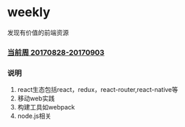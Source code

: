 # weekly
发现有价值的前端资源

### [当前周 20170828-20170903](https://github.com/ihtml5/weekly/blob/master/20170828-20170903.md)

### 说明

1. react生态包括react，redux，react-router,react-native等
2. 移动web实践
3. 构建工具如webpack
4. node.js相关



